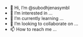 - 👋 Hi, I’m @subodhjenasymbl
- 👀 I’m interested in ...
- 🌱 I’m currently learning ...
- 💞️ I’m looking to collaborate on ...
- 📫 How to reach me ...

<!---
subodhjenasymbl/subodhjenasymbl is a ✨ special ✨ repository because its `README.md` (this file) appears on your GitHub profile.
You can click the Preview link to take a look at your changes.
--->
